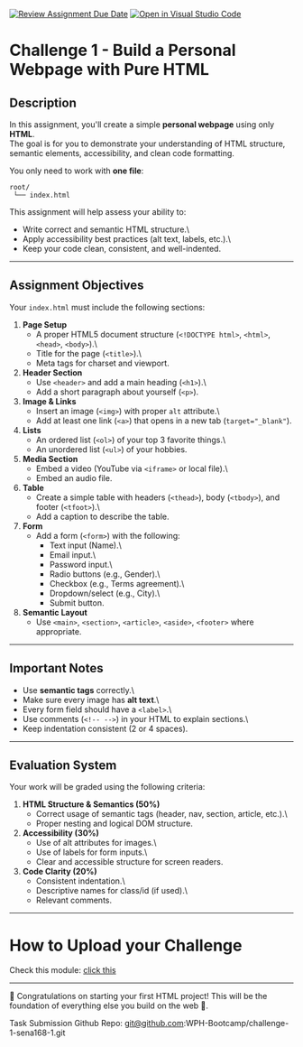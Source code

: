 [![Review Assignment Due Date](https://classroom.github.com/assets/deadline-readme-button-22041afd0340ce965d47ae6ef1cefeee28c7c493a6346c4f15d667ab976d596c.svg)](https://classroom.github.com/a/xVEKPESm)
[![Open in Visual Studio Code](https://classroom.github.com/assets/open-in-vscode-2e0aaae1b6195c2367325f4f02e2d04e9abb55f0b24a779b69b11b9e10269abc.svg)](https://classroom.github.com/online_ide?assignment_repo_id=20891929&assignment_repo_type=AssignmentRepo)

# Challenge 1 - Build a Personal Webpage with Pure HTML

## Description

In this assignment, you'll create a simple **personal webpage** using
only **HTML**.\
The goal is for you to demonstrate your understanding of HTML structure,
semantic elements, accessibility, and clean code formatting.

You only need to work with **one file**:

    root/
     └── index.html

This assignment will help assess your ability to:

- Write correct and semantic HTML structure.\
- Apply accessibility best practices (alt text, labels, etc.).\
- Keep your code clean, consistent, and well-indented.

---

## Assignment Objectives

Your `index.html` must include the following sections:

1.  **Page Setup**
    - A proper HTML5 document structure (`<!DOCTYPE html>`, `<html>`,
      `<head>`, `<body>`).\
    - Title for the page (`<title>`).\
    - Meta tags for charset and viewport.
2.  **Header Section**
    - Use `<header>` and add a main heading (`<h1>`).\
    - Add a short paragraph about yourself (`<p>`).
3.  **Image & Links**
    - Insert an image (`<img>`) with proper `alt` attribute.\
    - Add at least one link (`<a>`) that opens in a new tab
      (`target="_blank"`).
4.  **Lists**
    - An ordered list (`<ol>`) of your top 3 favorite things.\
    - An unordered list (`<ul>`) of your hobbies.
5.  **Media Section**
    - Embed a video (YouTube via `<iframe>` or local file).\
    - Embed an audio file.
6.  **Table**
    - Create a simple table with headers (`<thead>`), body
      (`<tbody>`), and footer (`<tfoot>`).\
    - Add a caption to describe the table.
7.  **Form**
    - Add a form (`<form>`) with the following:
      - Text input (Name).\
      - Email input.\
      - Password input.\
      - Radio buttons (e.g., Gender).\
      - Checkbox (e.g., Terms agreement).\
      - Dropdown/select (e.g., City).\
      - Submit button.
8.  **Semantic Layout**
    - Use `<main>`, `<section>`, `<article>`, `<aside>`, `<footer>`
      where appropriate.

---

## Important Notes

- Use **semantic tags** correctly.\
- Make sure every image has **alt text**.\
- Every form field should have a `<label>`.\
- Use comments (`<!-- -->`) in your HTML to explain sections.\
- Keep indentation consistent (2 or 4 spaces).

---

## Evaluation System

Your work will be graded using the following criteria:

1.  **HTML Structure & Semantics (50%)**
    - Correct usage of semantic tags (header, nav, section, article,
      etc.).\
    - Proper nesting and logical DOM structure.
2.  **Accessibility (30%)**
    - Use of alt attributes for images.\
    - Use of labels for form inputs.\
    - Clear and accessible structure for screen readers.
3.  **Code Clarity (20%)**
    - Consistent indentation.\
    - Descriptive names for class/id (if used).\
    - Relevant comments.

---

# How to Upload your Challenge

Check this module: [click this](https://orchid-clematis-3e4.notion.site/Panduan-Penggunaan-Git-Untuk-Upload-Assignment-e2d80a19b3684f5d8f1a4209dcf85445?pvs=73)

---

🎉 Congratulations on starting your first HTML project! This will be the
foundation of everything else you build on the web 🚀.

Task Submission Github Repo:
git@github.com:WPH-Bootcamp/challenge-1-sena168-1.git
